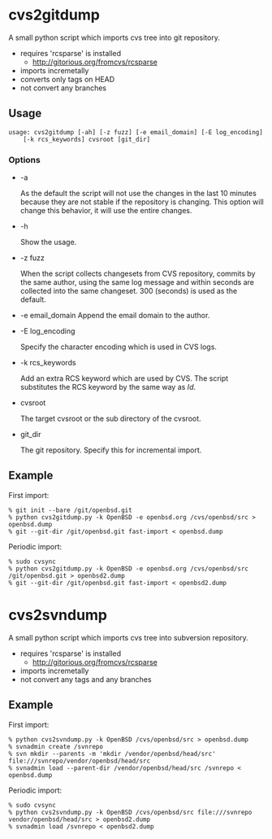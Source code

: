cvs2gitdump
===========

A small python script which imports cvs tree into git repository.

- requires 'rcsparse' is installed
  - http://gitorious.org/fromcvs/rcsparse
- imports incremetally
- converts only tags on HEAD
- not convert any branches

Usage
-----

    usage: cvs2gitdump [-ah] [-z fuzz] [-e email_domain] [-E log_encoding]
        [-k rcs_keywords] cvsroot [git_dir]


### Options

* -a

  As the default the script will not use the changes in the last 10
  minutes because they are not stable if the repository is changing.
  This option will change this behavior, it will use the entire
  changes.

* -h

  Show the usage.

* -z fuzz

  When the script collects changesets from CVS repository, commits by the
  same author, using the same log message and within <fuzz> seconds are
  collected into the same changeset.  300 (seconds) is used as the default.

* -e email_domain
  Append the email domain to the author.

* -E log_encoding

  Specify the character encoding which is used in CVS logs.

* -k rcs_keywords

  Add an extra RCS keyword which are used by CVS.  The script substitutes
  the RCS keyword by the same way as $Id$.

* cvsroot

  The target cvsroot or the sub directory of the cvsroot.

* git_dir

  The git repository.  Specify this for incremental import.

Example
-------

First import:

    % git init --bare /git/openbsd.git
    % python cvs2gitdump.py -k OpenBSD -e openbsd.org /cvs/openbsd/src > openbsd.dump
    % git --git-dir /git/openbsd.git fast-import < openbsd.dump

Periodic import:

    % sudo cvsync
    % python cvs2gitdump.py -k OpenBSD -e openbsd.org /cvs/openbsd/src /git/openbsd.git > openbsd2.dump
    % git --git-dir /git/openbsd.git fast-import < openbsd2.dump

cvs2svndump
===========

A small python script which imports cvs tree into subversion repository.

- requires 'rcsparse' is installed
  - http://gitorious.org/fromcvs/rcsparse
- imports incremetally
- not convert any tags and any branches

Example
-------

First import:

    % python cvs2svndump.py -k OpenBSD /cvs/openbsd/src > openbsd.dump
    % svnadmin create /svnrepo
    % svn mkdir --parents -m 'mkdir /vendor/openbsd/head/src' file:///svnrepo/vendor/openbsd/head/src
    % svnadmin load --parent-dir /vendor/openbsd/head/src /svnrepo < openbsd.dump

Periodic import:

    % sudo cvsync
    % python cvs2svndump.py -k OpenBSD /cvs/openbsd/src file:///svnrepo vendor/openbsd/head/src > openbsd2.dump
    % svnadmin load /svnrepo < openbsd2.dump

